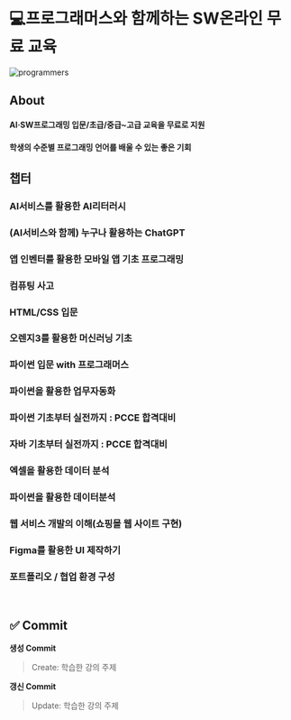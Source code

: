 # 💻프로그래머스와 함께하는 SW온라인 무료 교육


![programmers][image1]

[image1]:https://programmers.co.kr/assets/img-meta-programmers-86b32ab1929330ced348f75cf9a8033cbf8da3e78611d80f05dc3a321927f13b.png

## About
#### AI·SW프로그래밍 입문/초급/중급~고급 교육을 무료로 지원<br/>
#### 학생의 수준별 프로그래밍 언어를 배울 수 있는 좋은 기회


## 챕터
### AI서비스를 활용한 AI리터러시
### (AI서비스와 함께) 누구나 활용하는 ChatGPT
### 앱 인벤터를 활용한 모바일 앱 기초 프로그래밍
### 컴퓨팅 사고
### HTML/CSS 입문
### 오렌지3를 활용한 머신러닝 기초
### 파이썬 입문 with 프로그래머스
### 파이썬을 활용한 업무자동화
### 파이썬 기초부터 실전까지 : PCCE 합격대비
### 자바 기초부터 실전까지 : PCCE 합격대비
### 엑셀을 활용한 데이터 분석
### 파이썬을 활용한 데이터분석
### 웹 서비스 개발의 이해(쇼핑몰 웹 사이트 구현)
### Figma를 활용한 UI 제작하기
### 포트폴리오 / 협업 환경 구성


<br/>

## ✅ Commit

**생성 Commit**
> Create: 학습한 강의 주제

**갱신 Commit**
> Update: 학습한 강의 주제